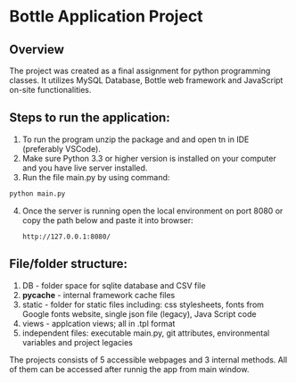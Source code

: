 <h1> Bottle Application Project </h1>

<h2>Overview</h2>

The project was created as a final assignment for python programming classes. It utilizes MySQL Database, Bottle web framework and JavaScript on-site functionalities.

<h2> Steps to run the application:</h2>

1. To run the program unzip the package and and open tn in IDE (preferably VSCode).
2. Make sure Python 3.3 or higher version is installed on your computer and you have live server installed.
3. Run the file main.py by using command:
```python
python main.py
```
4. Once the server is running open the local environment on port 8080 or copy the path below and paste it into browser:
   ```
   http://127.0.0.1:8080/
   ```
<h2>File/folder structure:</h2>

1. DB - folder space for sqlite database and CSV file
2. __pycache__ - internal framework cache files
3. static - folder for static files including:
	css stylesheets,
	fonts from Google fonts website,
	single json file (legacy),
	Java Script code
4. views - applcation views; all in .tpl format
5. independent files: executable main.py, git attributes, environmental variables and project legacies

The projects consists of 5 accessible webpages and 3 internal methods. 
All of them can be accessed after runnig the app from main window.
